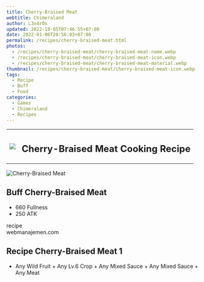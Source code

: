 ```yaml
---
title: Cherry-Braised Meat
webtitle: Chimeraland
author: L3n4r0x
updated: 2022-10-05T07:46:55+07:00
date: 2022-01-06T20:56:03+07:00
permalink: /recipes/cherry-braised-meat.html
photos:
  - /recipes/cherry-braised-meat/cherry-braised-meat-name.webp
  - /recipes/cherry-braised-meat/cherry-braised-meat-icon.webp
  - /recipes/cherry-braised-meat/cherry-braised-meat-material.webp
thumbnail: /recipes/cherry-braised-meat/cherry-braised-meat-icon.webp
tags:
  - Recipe
  - Buff
  - Food
categories:
  - Games
  - Chimeraland
  - Recipes
---
```


<section id="bootstrap-wrapper"><link rel="stylesheet" href="https://cdn.statically.io/gh/dimaslanjaka/Web-Manajemen/40ac3225/css/bootstrap-4.5-wrapper.css"/><div class="row mb-2"><div class="col-md-12 mb-2"><table class="table" id="post-info"><tbody><tr><td><img class="d-inline-block me-2" src="/chimeraland/recipes/cherry-braised-meat/cherry-braised-meat-icon.webp" width="auto" height="auto"/></td><td><h1 class="fs-5">Cherry-Braised Meat Cooking Recipe</h1></td></tr></tbody></table></div></div><div class="card mb-2"><div class="row g-0"><div class="col-sm-4 position-relative mb-2"><img src="/chimeraland/recipes/cherry-braised-meat/cherry-braised-meat-material.webp" class="card-img fit-cover w-100 h-100" alt="Cherry-Braised Meat" data-fancybox="true"/></div><div class="col-sm-8 mb-2"><div class="card-body"><h2 class="card-title fs-5">Buff Cherry-Braised Meat</h2><div class="card-text"><ul><li>660 Fullness</li><li>250 ATK</li></ul></div><span class="badge rounded-pill bg-dark">recipe</span></div><div class="card-footer text-end text-muted">webmanajemen.com</div></div></div></div><div class="row mb-2"><div class="col-12 col-lg-6 recipe-item mb-2"><div class="card"><div class="card-body"><h2 class="card-title fs-5">Recipe Cherry-Braised Meat 1</h2><div class="card-text"><ul><li>Any Wild Fruit<span> + </span>Any Lv.6 Crop<span> + </span>Any Mixed Sauce<span> + </span>Any Mixed Sauce<span> + </span>Any Meat</li></ul></div></div></div></div></div></section>